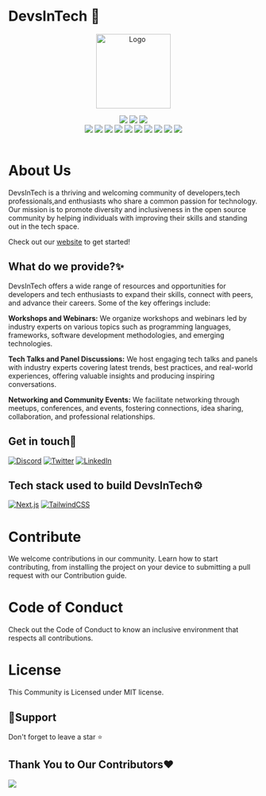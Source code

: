 # DevsInTech 🚀

<p align="center"><Link href="/"><img src="https://user-images.githubusercontent.com/76242769/233774732-447713dd-db8d-4c95-9c66-827ef84cbcf8.png" title="Logo" alt="Logo" height="150px"/><Link/></p>
<div align="center">
<img src="https://forthebadge.com/images/badges/built-with-love.svg" />
<img src="https://forthebadge.com/images/badges/uses-brains.svg" />
<img src="https://forthebadge.com/images/badges/powered-by-responsibility.svg" />
   <br>
   <img src="https://img.shields.io/github/repo-size/devs-in-tech/DevsInTech?style=for-the-badge" />
   <img src="https://img.shields.io/github/issues/devs-in-tech/DevsInTech?style=for-the-badge" />
   <img src="https://img.shields.io/github/issues-closed-raw/devs-in-tech/DevsInTech?style=for-the-badge" />
    <img src="https://img.shields.io/github/license/devs-in-tech/DevsInTech?style=for-the-badge" />

   <img src="https://img.shields.io/github/issues-pr/devs-in-tech/DevsInTech?style=for-the-badge" />
    <img src="https://img.shields.io/github/contributors/devs-in-tech/DevsInTech?style=for-the-badge" />
    <img src="https://img.shields.io/github/stars/devs-in-tech/DevsInTech?style=for-the-badge" />

   <img src="https://img.shields.io/github/issues-pr-closed-raw/devs-in-tech/DevsInTech?style=for-the-badge" />
   <img src="https://img.shields.io/github/forks/devs-in-tech/DevsInTech?style=for-the-badge" />
  <img src="https://img.shields.io/github/last-commit/devs-in-tech/DevsInTech?style=for-the-badge" />
     </div>
 <br>
</div>

# About Us

DevsInTech is a thriving and welcoming community of developers,tech professionals,and enthusiasts who share a common passion for technology. Our mission is to promote diversity and inclusiveness in the open source community by helping individuals with improving their skills and standing out in the tech space.

Check out our <a href="https://devsintech.vercel.app/">website</a> to get started!

## What do we provide?✨

DevsInTech offers a wide range of resources and opportunities for developers and tech enthusiasts to expand their skills, connect with peers, and advance their careers. Some of the key offerings include:

**Workshops and Webinars:** We organize workshops and webinars led by industry experts on various topics such as programming languages, frameworks, software development methodologies, and emerging technologies.

**Tech Talks and Panel Discussions:** We host engaging tech talks and panels with industry experts covering latest trends, best practices, and real-world experiences, offering valuable insights and producing inspiring conversations.

**Networking and Community Events:** We facilitate networking through meetups, conferences, and events, fostering connections, idea sharing, collaboration, and professional relationships.

## Get in touch👋

[![Discord](https://img.icons8.com/color/2x/discord--v2.png)](https://discord.com/invite/g7FmxB9uZp)
[![Twitter](https://img.icons8.com/fluency/2x/twitter.png)](https://twitter.com/devs_in_tech)
[![LinkedIn](https://img.icons8.com/fluency/2x/linkedin.png)](https://www.linkedin.com/company/devsintech-community/)

## Tech stack used to build DevsInTech⚙️

[![Next.js](https://img.shields.io/badge/next.js-%2320232a.svg?style=for-the-badge&logo=next.js&logoColor=%2361DAFB)](https://nextjs.org/) [![TailwindCSS](https://img.shields.io/badge/Tailwind_CSS-%23326ce9.svg?style=for-the-badge&logo=tailwindcss&logoColor=white)](https://tailwindcss.com/)

# Contribute

We welcome contributions in our community. Learn how to start contributing, from installing the project on your device to submitting a pull request with our<Link href="https://github.com/devs-in-tech/DevsInTech/blob/main/CONTRIBUTING.md"> Contribution guide.<Link/>

# Code of Conduct

Check out the <Link href="https://github.com/devs-in-tech/DevsInTech/blob/main/CODE_OF_CONDUCT.md">Code of Conduct<Link/> to know an inclusive environment that respects all contributions.

# License

This Community is <Link href="https://github.com/devs-in-tech/DevsInTech/blob/main/LICENSE">Licensed<Link/> under MIT license.

## 🙏Support

Don't forget to leave a star ⭐️

## Thank You to Our Contributors❤️

<Link href="https://github.com/devs-in-tech/DevsInTech/graphs/contributors">
  <img src="https://contrib.rocks/image?repo=devs-in-tech/DevsInTech" />
<Link/>
